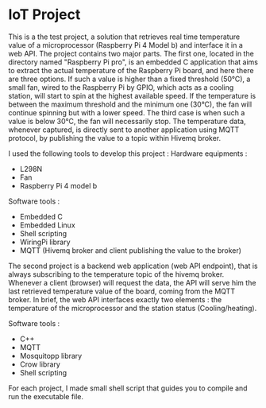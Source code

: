 # IoT Project
This is a the test project, a solution that retrieves real time temperature value of a microprocessor (Raspberry Pi 4 Model b) and interface it in a web API.
The project contains two major parts. The first one, located in the directory named "Raspberry Pi pro", is an embedded C application that aims to extract the actual temperature of the Raspberry Pi board, and here there are three options. If such a value is higher than a fixed threshold (50°C), a small fan, wired to the Raspberry Pi by GPIO, which acts as a cooling station, will start to spin at the highest available speed. If the temperature is between the maximum threshold and the minimum one (30°C), the fan will continue spinning but with a lower speed. The third case is when such a value is below 30°C, the fan will necessarily stop.
The temperature data, whenever captured, is directly sent to another application using MQTT protocol, by publishing the value to a topic within Hivemq broker.

I used the following tools to develop this project : 
Hardware equipments : 
- L298N 
- Fan
- Raspberry Pi 4 model b

Software tools : 
- Embedded C
- Embedded Linux
- Shell scripting
- WiringPi library
- MQTT (Hivemq broker and client publishing the value to the broker)

The second project is a backend web application (web API endpoint), that is always subscribing to the temperature topic of the hivemq broker. Whenever a client (browser) will request the data, the API will serve him the last retrieved temperature value of the board, coming from the MQTT broker. In brief, the web API interfaces exactly two elements : the temperature of the microprocessor and the station status (Cooling/heating).

Software tools : 
- C++
- MQTT
- Mosquitopp library
- Crow library
- Shell scripting

For each project, I made small shell script that guides you to compile and run the executable file.
